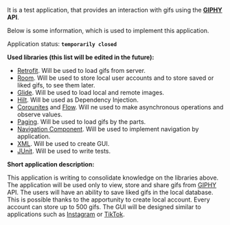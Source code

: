 It is a test application, that provides an interaction with gifs using the <b>[GIPHY](https://giphy.com/ "GIPHY") API</b>.

Below is some information, which is used to implement this application.

Application status: <b>`temporarily closed`</b>

<b>Used libraries (this list will be edited in the future):</b>
  * [Retrofit](https://medium.com/@myofficework000/android-retrofit-for-beginners-eb663e8501ac "Retrofit for beginners"). Will be used to load gifs from server.
  * [Room](https://developer.android.com/training/data-storage/room "Room in Android"). Will be used to store local user accounts and to store saved or liked gifs, to see them later.
  * [Glide](https://bumptech.github.io/glide/ "Glide documentation"). Will be used to load local and remote images.
  * [Hilt](https://developer.android.com/training/dependency-injection/hilt-android "Dependency Injection with Hilt"). Will be used as Dependency Injection.
  * [Corounites](https://developer.android.com/kotlin/coroutines "Coroutines in Android") and [Flow](https://developer.android.com/kotlin/flow "Flows in Android"). Will ne used to make asynchronous operations and observe values.
  * [Paging](https://developer.android.com/topic/libraries/architecture/paging/v3-overview "Paging 3 overview"). Will be used to load gifs by the parts.
  * [Navigation Component](https://developer.android.com/guide/navigation/get-started "Navigation Component in Android"). Will be used to implement navigation by application.
  * [XML](https://www.geeksforgeeks.org/a-complete-guide-to-learn-xml-for-android-app-development/ "XML in Android Short Guide"). Will be used to create GUI.
  * [JUnit](https://developer.android.com/training/testing/local-tests "JUnit in Android"). Will be used to write tests.  

<b>Short application description:</b>

  This application is writing to consolidate knowledge on the libraries above. The application will be used only to view, store and share gifs from [GIPHY](https://giphy.com/ "GIPHY") API. 
  The users will have an ability to save liked gifs in the local database. This is possible thanks to the apportunity to create local account. Every account can store up to 500 gifs.
  The GUI will be designed similar to applications such as [Instagram](https://www.instagram.com/ "Instagram") or [TikTok](https://www.tiktok.com/ "TikTok").
  
